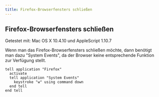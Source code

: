 ```yaml
---
title: Firefox-Browserfensters schließen
---
```


## Firefox-Browserfensters schließen

Getestet mit: Mac OS X 10.4.10 und AppleScript 1.10.7

Wenn man das Firefox-Browserfensters schließen möchte, dann benötigt man dazu "System Events", da der Browser keine entsprechende Funktion zur Verfügung stellt.

```applescript
tell application "Firefox"
  activate
  tell application "System Events"
    keystroke "w" using command down
  end tell
end tell
```
